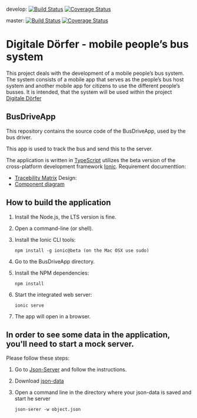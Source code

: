 
develop: [![Build Status](https://travis-ci.org/GSE-Project/SS2016-group3.svg?branch=develop)](https://travis-ci.org/GSE-Project/SS2016-group3) [![Coverage Status](https://coveralls.io/repos/GSE-Project/SS2016-group3/badge.svg?branch=develop)](https://coveralls.io/r/GSE-Project/SS2016-group3?branch=develop) 

master: [![Build Status](https://travis-ci.org/GSE-Project/SS2016-group3.svg?branch=master)](https://travis-ci.org/GSE-Project/SS2016-group3) [![Coverage Status](https://coveralls.io/repos/GSE-Project/SS2016-group3/badge.svg?branch=master)](https://coveralls.io/r/GSE-Project/SS2016-group3?branch=master)
# Digitale Dörfer - mobile people’s bus system


This project deals with the development of a mobile people’s bus system. The system consists of a mobile app that serves as the people’s bus host system and another mobile app for citizens to use the different people’s busses. It is intended, that the system will be used within the project [Digitale Dörfer](http://www.digitale-doerfer.de)

BusDriveApp
------------------

This repository contains the source code of the BusDriveApp, used by the bus driver.

This app is used to track the bus and send this to the server.

The application is written in [TypeScript](https://github.com/Microsoft/TypeScript) utilizes the beta version of the cross-platform development framework [Ionic](https://github.com/driftyco/ionic/tree/2.0).
Requirement documenttion:
- [Tracebility Matrix](https://github.com/GSE-Project/SS2016-group3/blob/master/Doc/tracebility%20matrix.pdf)
Design: 
- [Component diagram](https://github.com/GSE-Project/SS2016-group3/blob/master/Doc/Architecture%20-%20Component%20Diagramm.pdf)

How to build the application
---------------------------------------

1) Install the Node.js, the LTS version is fine.

2) Open a command-line (or shell).

3) Install the Ionic CLI tools:

    `npm install -g ionic@beta (on the Mac OSX use sudo)`

4) Go to the BusDriveApp directory.

5) Install the NPM dependencies:

    `npm install`

6) Start the integrated web server:

    `ionic serve`

	
7) The app will open in a browser.

In order to see some data in the application, you'll need to start a mock server. 
---------------------------------------
Please follow these steps:

1) Go to [Json-Server](https://github.com/typicode/json-server) and follow the instructions.

2) Download [json-data](https://github.com/GSE-Project/SS2016-group3/blob/master/Test-Json/object.json)

3) Open a command line in the directory where your json-data is saved and start he server

    `json-serer -w object.json`

